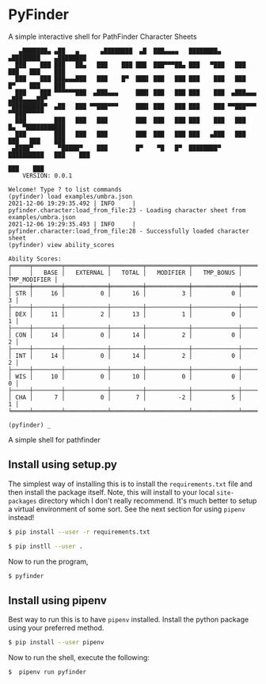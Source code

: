 PyFinder
========

A simple interactive shell for PathFinder Character Sheets

```
   ▄███████▄ ▄██   ▄      ▄████████  ▄█  ███▄▄▄▄   ████████▄     ▄████████    ▄████████
  ███    ███ ███   ██▄   ███    ███ ███  ███▀▀▀██▄ ███   ▀███   ███    ███   ███    ███
  ███    ███ ███▄▄▄███   ███    █▀  ███▌ ███   ███ ███    ███   ███    █▀    ███    ███
  ███    ███ ▀▀▀▀▀▀███  ▄███▄▄▄     ███▌ ███   ███ ███    ███  ▄███▄▄▄      ▄███▄▄▄▄██▀
▀█████████▀  ▄██   ███ ▀▀███▀▀▀     ███▌ ███   ███ ███    ███ ▀▀███▀▀▀     ▀▀███▀▀▀▀▀
  ███        ███   ███   ███        ███  ███   ███ ███    ███   ███    █▄  ▀███████████
  ███        ███   ███   ███        ███  ███   ███ ███   ▄███   ███    ███   ███    ███
 ▄████▀       ▀█████▀    ███        █▀    ▀█   █▀  ████████▀    ██████████   ███    ███
                                                                             ███    ███
    VERSION: 0.0.1

Welcome! Type ? to list commands
(pyfinder) load examples/umbra.json
2021-12-06 19:29:35.492 | INFO     | pyfinder.character:load_from_file:23 - Loading character sheet from examples/umbra.json
2021-12-06 19:29:35.493 | INFO     | pyfinder.character:load_from_file:28 - Successfully loaded character sheet
(pyfinder) view ability_scores

Ability Scores:
╒═════╤════════╤════════════╤═════════╤════════════╤═════════════╤════════════════╕
│     │   BASE │   EXTERNAL │   TOTAL │   MODIFIER │   TMP_BONUS │   TMP_MODIFIER │
╞═════╪════════╪════════════╪═════════╪════════════╪═════════════╪════════════════╡
│ STR │     16 │          0 │      16 │          3 │           0 │              3 │
├─────┼────────┼────────────┼─────────┼────────────┼─────────────┼────────────────┤
│ DEX │     11 │          2 │      13 │          1 │           0 │              1 │
├─────┼────────┼────────────┼─────────┼────────────┼─────────────┼────────────────┤
│ CON │     14 │          0 │      14 │          2 │           0 │              2 │
├─────┼────────┼────────────┼─────────┼────────────┼─────────────┼────────────────┤
│ INT │     14 │          0 │      14 │          2 │           0 │              2 │
├─────┼────────┼────────────┼─────────┼────────────┼─────────────┼────────────────┤
│ WIS │     10 │          0 │      10 │          0 │           0 │              0 │
├─────┼────────┼────────────┼─────────┼────────────┼─────────────┼────────────────┤
│ CHA │      7 │          0 │       7 │         -2 │           5 │              1 │
╘═════╧════════╧════════════╧═════════╧════════════╧═════════════╧════════════════╛

(pyfinder) _
```

A simple shell for pathfinder

Install using setup.py
----------------------

The simplest way of installing this is to install the `requirements.txt` file
and then install the package itself. Note, this will install to your local
`site-packages` directory which I don't really recommend. It's much better to
setup a virtual environment of some sort. See the next section for using
`pipenv` instead!

```bash
$ pip install --user -r requirements.txt
```

```bash
$ pip instll --user .
```

Now to run the program,

```bash
$ pyfinder
```

Install using pipenv
--------------------

Best way to run this is to have `pipenv` installed. Install the python
package using your preferred method.

```bash
$ pip install --user pipenv
```

Now to run the shell, execute the following:

```bash
$  pipenv run pyfinder
```
